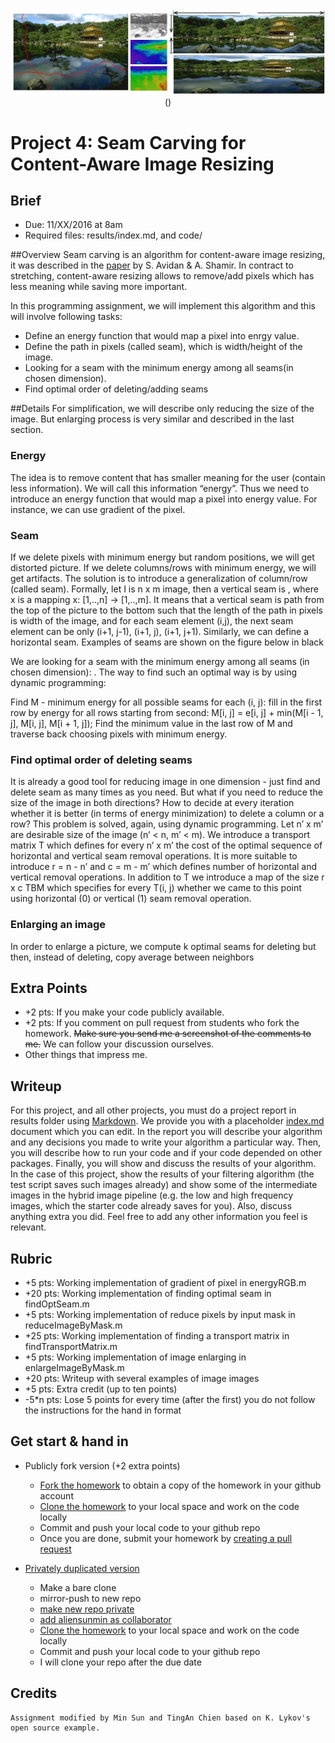<center>
<img src="./index_files/sample.jpg">
<br>
()
</center>

# Project 4: Seam Carving for Content-Aware Image Resizing

## Brief
* Due: 11/XX/2016 at 8am
* Required files: results/index.md, and code/

##Overview
Seam carving is an algorithm for content-aware image resizing, it was described in the [paper](http://www.win.tue.nl/~wstahw/edu/2IV05/seamcarving.pdf) by S. Avidan & A. Shamir. In contract to stretching, content-aware resizing allows to remove/add pixels which has less meaning while saving more important.

In this programming assignment, we will implement this algorithm and this will involve following tasks:
* Define an energy function that would map a pixel into enrgy value.
* Define the path in pixels (called seam), which is width/height of the image.
* Looking for a seam with the minimum energy among all seams(in chosen dimension).
* Find optimal order of deleting/adding seams

##Details
For simplification, we will describe only reducing the size of the image. But enlarging process is very similar and described in the last section. 
### Energy
The idea is to remove content that has smaller meaning for the user (contain less information). We will call this information “energy”. Thus we need to introduce an energy function that would map a pixel into energy value. For instance, we can use gradient of the pixel.
### Seam
If we delete pixels with minimum energy but random positions, we will get distorted picture. If we delete columns/rows with minimum energy, we will get artifacts. The solution is to introduce a generalization of column/row (called seam). Formally, let I is n x m image, then a vertical seam is , where x is a mapping x: [1,..,n] -> [1,..,m]. It means that a vertical seam is path from the top of the picture to the bottom such that the length of the path in pixels is width of the image, and for each seam element (i,j), the next seam element can be only (i+1, j-1), (i+1, j), (i+1, j+1). Similarly, we can define a horizontal seam. Examples of seams are shown on the figure below in black

We are looking for a seam with the minimum energy among all seams (in chosen dimension):  . The way to find such an optimal way is by using dynamic programming:

Find M - minimum energy for all possible seams for each (i, j):
fill in the first row by energy
for all rows starting from second: M[i, j] = e[i, j] + min(M[i - 1, j], M[i, j], M[i + 1, j]);
Find the minimum value in the last row of M and traverse back choosing pixels with minimum energy.

### Find optimal order of deleting seams
It is already a good tool for reducing image in one dimension - just find and delete seam as many times as you need. But what if you need to reduce the size of the image in both directions? How to decide at every iteration whether it is better (in terms of energy minimization) to delete a column or a row? This problem is solved, again, using dynamic programming. Let n’ x m’ are desirable size of the image (n’ < n, m’ < m). We introduce a transport matrix T which defines for every n’ x m’ the cost of the optimal sequence of horizontal and vertical seam removal operations. It is more suitable to introduce r = n - n’ and c = m - m’ which defines number of horizontal and vertical removal operations. In addition to T we introduce a map of the size r x c TBM which specifies for every T(i, j) whether we came to this point using horizontal (0) or vertical (1) seam removal operation.

### Enlarging an image
In order to enlarge a picture, we compute k optimal seams for deleting but then, instead of deleting, copy average between neighbors

## Extra Points
* +2 pts: If you make your code publicly available.
* +2 pts: If you comment on pull request from students who fork the homework. <del>Make sure you send me a screenshot of the comments to me.</del> We can follow your discussion ourselves.
* Other things that impress me.

## Writeup
For this project, and all other projects, you must do a project report in results folder using [Markdown](https://help.github.com/articles/markdown-basics). We provide you with a placeholder [index.md](./results/index.md) document which you can edit. In the report you will describe your algorithm and any decisions you made to write your algorithm a particular way. Then, you will describe how to run your code and if your code depended on other packages. Finally, you will show and discuss the results of your algorithm. In the case of this project, show the results of your filtering algorithm (the test script saves such images already) and show some of the intermediate images in the hybrid image pipeline (e.g. the low and high frequency images, which the starter code already saves for you). Also, discuss anything extra you did. Feel free to add any other information you feel is relevant.

## Rubric
* +5 pts: Working implementation of gradient of pixel in energyRGB.m
* +20 pts: Working implementation of finding optimal seam in findOptSeam.m
* +5 pts: Working implementation of reduce pixels by input mask in reduceImageByMask.m
* +25 pts: Working implementation of finding a transport matrix in findTransportMatrix.m
* +5 pts: Working implementation of image enlarging in enlargeImageByMask.m
* +20 pts: Writeup with several examples of image images
* +5 pts: Extra credit (up to ten points)
* -5*n pts: Lose 5 points for every time (after the first) you do not follow the instructions for the hand in format

## Get start & hand in
* Publicly fork version (+2 extra points)
	- [Fork the homework](https://education.github.com/guide/forks) to obtain a copy of the homework in your github account
	- [Clone the homework](http://gitref.org/creating/#clone) to your local space and work on the code locally
	- Commit and push your local code to your github repo
	- Once you are done, submit your homework by [creating a pull request](https://help.github.com/articles/creating-a-pull-request)

* [Privately duplicated version](https://help.github.com/articles/duplicating-a-repository)
  - Make a bare clone
  - mirror-push to new repo
  - [make new repo private](https://help.github.com/articles/making-a-private-repository-public)
  - [add aliensunmin as collaborator](https://help.github.com/articles/adding-collaborators-to-a-personal-repository)
  - [Clone the homework](http://gitref.org/creating/#clone) to your local space and work on the code locally
  - Commit and push your local code to your github repo
  - I will clone your repo after the due date

## Credits
	Assignment modified by Min Sun and TingAn Chien based on K. Lykov's open source example.
